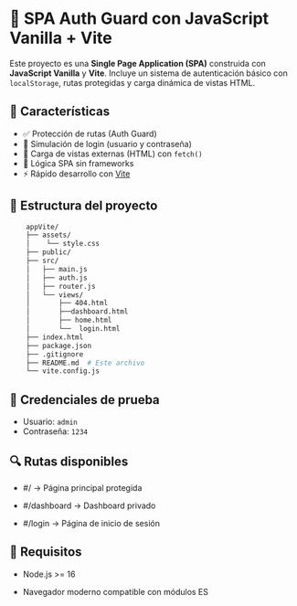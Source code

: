 # 🔐 SPA Auth Guard con JavaScript Vanilla + Vite

Este proyecto es una **Single Page Application (SPA)** construida con **JavaScript Vanilla** y **Vite**. Incluye un sistema de autenticación básico con `localStorage`, rutas protegidas y carga dinámica de vistas HTML.

## 🚀 Características

- ✅ Protección de rutas (Auth Guard)
- 🔐 Simulación de login (usuario y contraseña)
- 📄 Carga de vistas externas (HTML) con `fetch()`
- 🧠 Lógica SPA sin frameworks
- ⚡️ Rápido desarrollo con [Vite](https://vitejs.dev)

## 📁 Estructura del proyecto

``` bash
    appVite/
    ├── assets/
    │    └── style.css
    ├── public/
    ├── src/
    │   ├── main.js
    │   ├── auth.js
    │   ├── router.js
    │   └── views/
    │       ├── 404.html
    │       ├──dashboard.html
    │       ├── home.html
    │       └──  login.html
    ├── index.html
    ├── package.json
    ├── .gitignore
    ├── README.md  # Este archivo
    └── vite.config.js
```


## 🧪 Credenciales de prueba

- Usuario: `admin`
- Contraseña: `1234`


## 🔍 Rutas disponibles
- #/ → Página principal protegida

- #/dashboard → Dashboard privado

- #/login → Página de inicio de sesión


## 📌 Requisitos
- Node.js >= 16

- Navegador moderno compatible con módulos ES
